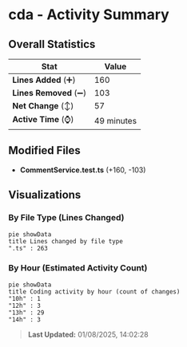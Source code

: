 # cda - Activity Summary 

## Overall Statistics

| Stat                   | Value                                                             |
| ---------------------- | ----------------------------------------------------------------- |
| **Lines Added** (➕)   | 160                                          |
| **Lines Removed** (➖) | 103                                        |
| **Net Change** (↕)    | 57                |
| **Active Time** (⌚)   | 49 minutes |


## Modified Files
- **CommentService.test.ts** (+160, -103)

## Visualizations

### By File Type (Lines Changed)

```mermaid
pie showData
title Lines changed by file type
".ts" : 263
```

### By Hour (Estimated Activity Count)

```mermaid
pie showData
title Coding activity by hour (count of changes)
"10h" : 1
"12h" : 3
"13h" : 29
"14h" : 3
```


> **Last Updated:** 01/08/2025, 14:02:28